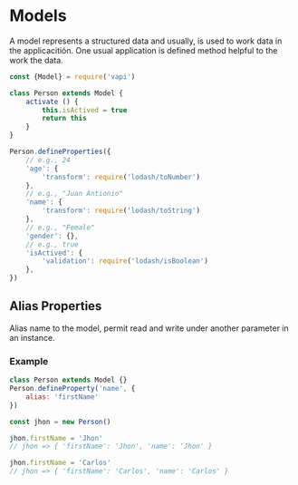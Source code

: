 # Models
A model represents a structured data and usually, is used to work data in the applicacitión. One usual application is defined method helpful to the work the data.

```javascript
const {Model} = require('vapi')

class Person extends Model {
    activate () {
        this.isActived = true
        return this
    }
}

Person.defineProperties({
    // e.g., 24
    'age': {
        'transform': require('lodash/toNumber')
    },
    // e.g., "Juan Antionio"
    'name': {
        'transform': require('lodash/toString')
    },
    // e.g., "Female"
    'gender': {},
    // e.g., true
    'isActived': {
        'validation': require('lodash/isBoolean')
    },
})
```


## Alias Properties
Alias name to the model, permit read and write under another parameter in an instance.

### Example
```javascript
class Person extends Model {}
Person.defineProperty('name', {
    alias: 'firstName'
})

const jhon = new Person()

jhon.firstName = 'Jhon'
// jhon => { 'firstName': 'Jhon', 'name': 'Jhon' } 

jhon.firstName = 'Carlos'
// jhon => { 'firstName': 'Carlos', 'name': 'Carlos' } 
```


